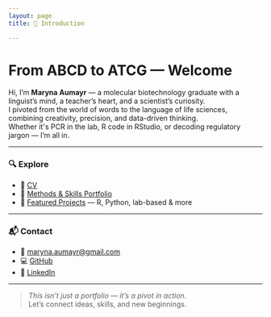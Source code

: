```yaml
---
layout: page
title: 👋 Introduction

---
```

# From ABCD to ATCG — Welcome

Hi, I’m **Maryna Aumayr** — a molecular biotechnology graduate with a linguist’s mind, a teacher’s heart, and a scientist’s curiosity.  
I pivoted from the world of words to the language of life sciences, combining creativity, precision, and data-driven thinking.  
Whether it's PCR in the lab, R code in RStudio, or decoding regulatory jargon — I’m all in.

---

### 🔍 Explore

- 📄 [CV](assets/CV.pdf)
- 🧪 [Methods & Skills Portfolio](skills.md)
- 📁 [Featured Projects](projects.md) — R, Python, lab-based & more

---

### 📬 Contact

- 📧 maryna.aumayr@gmail.com  
- 💻 [GitHub](https://github.com/dkMarina)  
- 🔗 [LinkedIn](https://www.linkedin.com/in/maryna-aumayr-71110b93/)

---

> _This isn’t just a portfolio — it’s a pivot in action._  
Let’s connect ideas, skills, and new beginnings.
